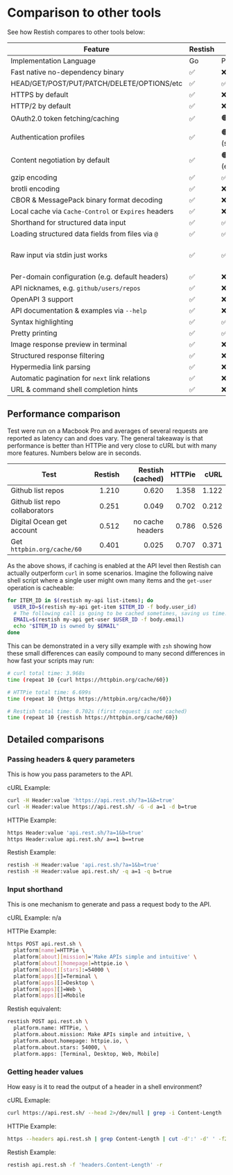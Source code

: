 # Comparison to other tools

See how Restish compares to other tools below:

| Feature                                              | Restish | HTTPie        | cURL            |
| ---------------------------------------------------- | ------- | ------------- | --------------- |
| Implementation Language                              | Go      | Python        | C               |
| Fast native no-dependency binary                     | ✅      | ❌            | ✅              |
| HEAD/GET/POST/PUT/PATCH/DELETE/OPTIONS/etc           | ✅      | ✅            | ✅              |
| HTTPS by default                                     | ✅      | ❌            | ❌              |
| HTTP/2 by default                                    | ✅      | ❌            | ❌              |
| OAuth2.0 token fetching/caching                      | ✅      | 🟠 (plugin)   | ❌              |
| Authentication profiles                              | ✅      | 🟠 (sessions) | ❌              |
| Content negotiation by default                       | ✅      | 🟠 (encoding) | ❌              |
| gzip encoding                                        | ✅      | ✅            | ❌              |
| brotli encoding                                      | ✅      | ❌            | ❌              |
| CBOR & MessagePack binary format decoding            | ✅      | ❌            | ❌              |
| Local cache via `Cache-Control` or `Expires` headers | ✅      | ❌            | ❌              |
| Shorthand for structured data input                  | ✅      | ✅            | ❌              |
| Loading structured data fields from files via `@`    | ✅      | ✅            | ❌              |
| Raw input via stdin just works                       | ✅      | ✅            | 🟠 (via `-d@-`) |
| Per-domain configuration (e.g. default headers)      | ✅      | ❌            | ❌              |
| API nicknames, e.g. `github/users/repos`             | ✅      | ❌            | ❌              |
| OpenAPI 3 support                                    | ✅      | ❌            | ❌              |
| API documentation & examples via `--help`            | ✅      | ❌            | ❌              |
| Syntax highlighting                                  | ✅      | ✅            | ❌              |
| Pretty printing                                      | ✅      | ✅            | ❌              |
| Image response preview in terminal                   | ✅      | ❌            | ❌              |
| Structured response filtering                        | ✅      | ❌            | ❌              |
| Hypermedia link parsing                              | ✅      | ❌            | ❌              |
| Automatic pagination for `next` link relations       | ✅      | ❌            | ❌              |
| URL & command shell completion hints                 | ✅      | ❌            | ❌              |

## Performance comparison

Test were run on a Macbook Pro and averages of several requests are reported as latency can and does vary. The general takeaway is that performance is better than HTTPie and very close to cURL but with many more features. Numbers below are in seconds.

| Test                           | Restish | Restish (cached) | HTTPie |  cURL |
| ------------------------------ | ------: | ---------------: | -----: | ----: |
| Github list repos              |   1.210 |            0.620 |  1.358 | 1.122 |
| Github list repo collaborators |   0.251 |            0.049 |  0.702 | 0.212 |
| Digital Ocean get account      |   0.512 | no cache headers |  0.786 | 0.526 |
| Get `httpbin.org/cache/60`     |   0.401 |            0.025 |  0.707 | 0.371 |

As the above shows, if caching is enabled at the API level then Restish can actually outperform `curl` in some scenarios. Imagine the following naive shell script where a single user might own many items and the `get-user` operation is cacheable:

```bash
for ITEM_ID in $(restish my-api list-items); do
  USER_ID=$(restish my-api get-item $ITEM_ID -f body.user_id)
  # The following call is going to be cached sometimes, saving us time!
  EMAIL=$(restish my-api get-user $USER_ID -f body.email)
  echo "$ITEM_ID is owned by $EMAIL"
done
```

This can be demonstrated in a very silly example with `zsh` showing how these small differences can easily compound to many second differences in how fast your scripts may run:

```bash
# curl total time: 3.968s
time (repeat 10 {curl https://httpbin.org/cache/60})

# HTTPie total time: 6.699s
time (repeat 10 {https https://httpbin.org/cache/60})

# Restish total time: 0.702s (first request is not cached)
time (repeat 10 {restish https://httpbin.org/cache/60})
```

## Detailed comparisons

### Passing headers & query parameters

This is how you pass parameters to the API.

cURL Example:

```bash
curl -H Header:value 'https://api.rest.sh/?a=1&b=true'
curl -H Header:value https://api.rest.sh/ -G -d a=1 -d b=true
```

HTTPie Example:

```bash
https Header:value 'api.rest.sh/?a=1&b=true'
https Header:value api.rest.sh/ a==1 b==true
```

Restish Example:

```bash
restish -H Header:value 'api.rest.sh/?a=1&b=true'
restish -H Header:value api.rest.sh/ -q a=1 -q b=true
```

### Input shorthand

This is one mechanism to generate and pass a request body to the API.

cURL Example: n/a

HTTPie Example:

```bash
https POST api.rest.sh \
  platform[name]=HTTPie \
  platform[about][mission]='Make APIs simple and intuitive' \
  platform[about][homepage]=httpie.io \
  platform[about][stars]:=54000 \
  platform[apps][]=Terminal \
  platform[apps][]=Desktop \
  platform[apps][]=Web \
  platform[apps][]=Mobile
```

Restish equivalent:

```bash
restish POST api.rest.sh \
  platform.name: HTTPie, \
  platform.about.mission: Make APIs simple and intuitive, \
  platform.about.homepage: httpie.io, \
  platform.about.stars: 54000, \
  platform.apps: [Terminal, Desktop, Web, Mobile]
```

### Getting header values

How easy is it to read the output of a header in a shell environment?

cURL Exmaple:

```bash
curl https://api.rest.sh/ --head 2>/dev/null | grep -i Content-Length | cut -d':' -d' ' -f2
```

HTTPie Example:

```bash
https --headers api.rest.sh | grep Content-Length | cut -d':' -d' ' -f2
```

Restish Example:

```bash
restish api.rest.sh -f 'headers.Content-Length' -r
```
